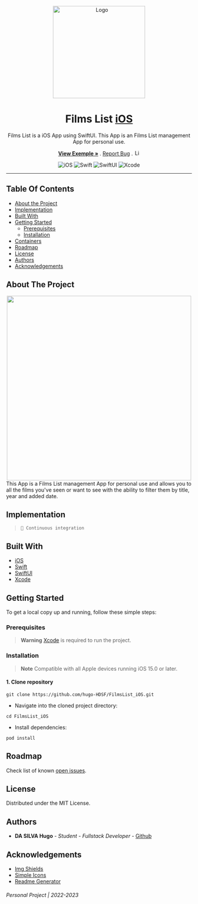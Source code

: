 <p align="center">
    <a>
        <img src="src/public/logo.svg" alt="Logo" width="250" >
    </a>
</p>

<h1 align="center">Films List <a href="https://developer.apple.com/ios/">iOS</a></h1>

<p align="center">

</p>

<p align="center">
  <p align="center">
      Films List is a iOS App using SwiftUI. This App is an Films List management App for personal use.
</p> 
    <p align="center">
        <a href="https://github.com/hugo-HDSF/FilmsList_iOS/assets/videos/blob/master/exemple.gif"><strong>View Exemple »</strong></a>
        .
        <a href="https://github.com/hugo-HDSF/FilmsList_iOS/issues">Report Bug</a>
        .
        <img src="https://img.shields.io/github/license/ucan-lab/docker-laravel" alt="License" height="15">
    </p>
</p>

<div align="center">

![iOS](https://img.shields.io/badge/-iOS_15.0-000000?logo=apple&logoColor=white)
![Swift](https://img.shields.io/badge/-Swift_5.5-FA7343?logo=swift&logoColor=white)
![SwiftUI](https://img.shields.io/badge/-SwiftUI_3.0-FA7343?logo=swift&logoColor=white)
![Xcode](https://img.shields.io/badge/-Xcode_13.0-1575F9?logo=xcode&logoColor=white)

</div>


-----

## Table Of Contents

* [About the Project](#about-the-project)
* [Implementation](#implementation)
* [Built With](#built-with)
* [Getting Started](#getting-started)
    * [Prerequisites](#prerequisites)
    * [Installation](#installation)
* [Containers](#containers)
* [Roadmap](#roadmap)
* [License](#license)
* [Authors](#authors)
* [Acknowledgements](#acknowledgements)

## About The Project
<div align="center">
  <img src="assets/videos/example.gif" height="500">
</div>
This App is a Films List management App for personal use and allows you to all the films you've seen or want to see with the ability to filter them by title, year and added date.

## Implementation

> `🚀 Continuous integration`

## Built With

* [iOS](https://developer.apple.com/ios/)
* [Swift](https://developer.apple.com/swift/)
* [SwiftUI](https://developer.apple.com/xcode/swiftui/)
* [Xcode](https://developer.apple.com/xcode/)


## Getting Started

To get a local copy up and running, follow these simple steps:

### Prerequisites

> **Warning** [Xcode](https://developer.apple.com/xcode/) is required to run the project.

### Installation

> **Note** Compatible with all Apple devices running iOS 15.0 or later.

#### 1. Clone repository

```Shell
git clone https://github.com/hugo-HDSF/FilmsList_iOS.git
```

- Navigate into the cloned project directory:

```Shell
cd FilmsList_iOS
```

- Install dependencies:

```Shell
pod install
```

## Roadmap

Check list of known [open issues](https://github.com/hugo-HDSF/FilmsList_iOS/issues).

## License

Distributed under the MIT License.

## Authors

* **DA SILVA Hugo** - *Student - Fullstack Developer* - [Github](https://github.com/hugo-HDSF/)

## Acknowledgements

* [Img Shields](https://shields.io/)
* [Simple Icons](https://simpleicons.org/)
* [Readme Generator](https://readme.shaankhan.dev/)

###### _Personal Project | 2022-2023_
